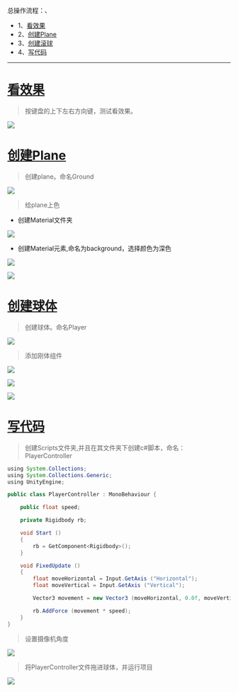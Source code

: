 总操作流程：、
- 1、[看效果](#unity-01)
- 2、[创建Plane](#unity-02)
- 3、[创建滚球](#unity-03)
- 4、[写代码](#unity-04)


*** 

# <a name="unity-01" href="#" >看效果</a>

> 按键盘的上下左右方向键，测试看效果。

![](image/1-1.gif)

# <a name="unity-02" href="#" >创建Plane</a>

> 创建plane。命名Ground

![](image/1-2.png)

> 给plane上色

- 创建Material文件夹

![](image/1-3.png)

- 创建Material元素,命名为background，选择颜色为深色

![](image/1-4.png)

![](image/1-5.png)

# <a name="unity-03" href="#" >创建球体</a>

> 创建球体。命名Player

![](image/1-6.png)

> 添加刚体组件

![](image/1-7.png)

![](image/1-8.png)

![](image/1-9.png)

# <a name="unity-04" href="#" >写代码</a>

> 创建Scripts文件夹,并且在其文件夹下创建c#脚本，命名：PlayerController

```java
using System.Collections;
using System.Collections.Generic;
using UnityEngine;

public class PlayerController : MonoBehaviour {

    public float speed;

    private Rigidbody rb;

    void Start ()
    {
        rb = GetComponent<Rigidbody>();
    }

    void FixedUpdate ()
    {
        float moveHorizontal = Input.GetAxis ("Horizontal");
        float moveVertical = Input.GetAxis ("Vertical");

        Vector3 movement = new Vector3 (moveHorizontal, 0.0f, moveVertical);

        rb.AddForce (movement * speed);
    }
}
```

> 设置摄像机角度

![](image/1-11.png)

> 将PlayerController文件拖进球体，并运行项目

![](image/1-10.png)